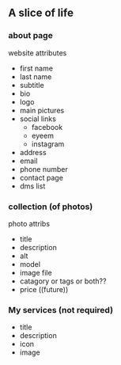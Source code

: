 ## A slice of life


### about page

website attributes
- first name
- last name
- subtitle
- bio
- logo
- main pictures
- social links
  - facebook
  - eyeem
  - instagram
- address
- email
- phone number
- contact page
- dms list

### collection (of photos)

photo attribs
- title
- description
- alt 
- model
- image file
- catagory or tags or both??
- price ((future))

### My services (not required)

- title
- description
- icon
- image

